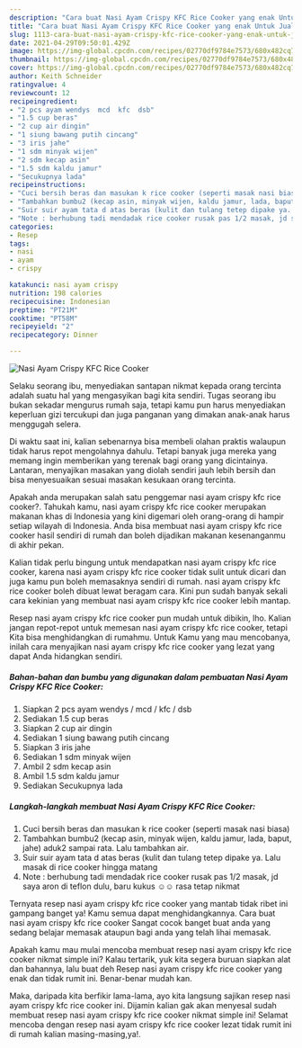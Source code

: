 ```yaml
---
description: "Cara buat Nasi Ayam Crispy KFC Rice Cooker yang enak Untuk Jualan"
title: "Cara buat Nasi Ayam Crispy KFC Rice Cooker yang enak Untuk Jualan"
slug: 1113-cara-buat-nasi-ayam-crispy-kfc-rice-cooker-yang-enak-untuk-jualan
date: 2021-04-29T09:50:01.429Z
image: https://img-global.cpcdn.com/recipes/02770df9784e7573/680x482cq70/nasi-ayam-crispy-kfc-rice-cooker-foto-resep-utama.jpg
thumbnail: https://img-global.cpcdn.com/recipes/02770df9784e7573/680x482cq70/nasi-ayam-crispy-kfc-rice-cooker-foto-resep-utama.jpg
cover: https://img-global.cpcdn.com/recipes/02770df9784e7573/680x482cq70/nasi-ayam-crispy-kfc-rice-cooker-foto-resep-utama.jpg
author: Keith Schneider
ratingvalue: 4
reviewcount: 12
recipeingredient:
- "2 pcs ayam wendys  mcd  kfc  dsb"
- "1.5 cup beras"
- "2 cup air dingin"
- "1 siung bawang putih cincang"
- "3 iris jahe"
- "1 sdm minyak wijen"
- "2 sdm kecap asin"
- "1.5 sdm kaldu jamur"
- "Secukupnya lada"
recipeinstructions:
- "Cuci bersih beras dan masukan k rice cooker (seperti masak nasi biasa)"
- "Tambahkan bumbu2 (kecap asin, minyak wijen, kaldu jamur, lada, baput, jahe) aduk2 sampai rata. Lalu tambahkan air."
- "Suir suir ayam tata d atas beras (kulit dan tulang tetep dipake ya. Lalu masak di rice cooker hingga matang"
- "Note : berhubung tadi mendadak rice cooker rusak pas 1/2 masak, jd saya aron di teflon dulu, baru kukus ☺️☺️ rasa tetap nikmat"
categories:
- Resep
tags:
- nasi
- ayam
- crispy

katakunci: nasi ayam crispy 
nutrition: 198 calories
recipecuisine: Indonesian
preptime: "PT21M"
cooktime: "PT58M"
recipeyield: "2"
recipecategory: Dinner

---
```



![Nasi Ayam Crispy KFC Rice Cooker](https://img-global.cpcdn.com/recipes/02770df9784e7573/680x482cq70/nasi-ayam-crispy-kfc-rice-cooker-foto-resep-utama.jpg)

Selaku seorang ibu, menyediakan santapan nikmat kepada orang tercinta adalah suatu hal yang mengasyikan bagi kita sendiri. Tugas seorang ibu bukan sekadar mengurus rumah saja, tetapi kamu pun harus menyediakan keperluan gizi tercukupi dan juga panganan yang dimakan anak-anak harus menggugah selera.

Di waktu  saat ini, kalian sebenarnya bisa membeli olahan praktis walaupun tidak harus repot mengolahnya dahulu. Tetapi banyak juga mereka yang memang ingin memberikan yang terenak bagi orang yang dicintainya. Lantaran, menyajikan masakan yang diolah sendiri jauh lebih bersih dan bisa menyesuaikan sesuai masakan kesukaan orang tercinta. 



Apakah anda merupakan salah satu penggemar nasi ayam crispy kfc rice cooker?. Tahukah kamu, nasi ayam crispy kfc rice cooker merupakan makanan khas di Indonesia yang kini digemari oleh orang-orang di hampir setiap wilayah di Indonesia. Anda bisa membuat nasi ayam crispy kfc rice cooker hasil sendiri di rumah dan boleh dijadikan makanan kesenanganmu di akhir pekan.

Kalian tidak perlu bingung untuk mendapatkan nasi ayam crispy kfc rice cooker, karena nasi ayam crispy kfc rice cooker tidak sulit untuk dicari dan juga kamu pun boleh memasaknya sendiri di rumah. nasi ayam crispy kfc rice cooker boleh dibuat lewat beragam cara. Kini pun sudah banyak sekali cara kekinian yang membuat nasi ayam crispy kfc rice cooker lebih mantap.

Resep nasi ayam crispy kfc rice cooker pun mudah untuk dibikin, lho. Kalian jangan repot-repot untuk memesan nasi ayam crispy kfc rice cooker, tetapi Kita bisa menghidangkan di rumahmu. Untuk Kamu yang mau mencobanya, inilah cara menyajikan nasi ayam crispy kfc rice cooker yang lezat yang dapat Anda hidangkan sendiri.

<!--inarticleads1-->

##### Bahan-bahan dan bumbu yang digunakan dalam pembuatan Nasi Ayam Crispy KFC Rice Cooker:

1. Siapkan 2 pcs ayam wendys / mcd / kfc / dsb
1. Sediakan 1.5 cup beras
1. Siapkan 2 cup air dingin
1. Sediakan 1 siung bawang putih cincang
1. Siapkan 3 iris jahe
1. Sediakan 1 sdm minyak wijen
1. Ambil 2 sdm kecap asin
1. Ambil 1.5 sdm kaldu jamur
1. Sediakan Secukupnya lada




<!--inarticleads2-->

##### Langkah-langkah membuat Nasi Ayam Crispy KFC Rice Cooker:

1. Cuci bersih beras dan masukan k rice cooker (seperti masak nasi biasa)
1. Tambahkan bumbu2 (kecap asin, minyak wijen, kaldu jamur, lada, baput, jahe) aduk2 sampai rata. Lalu tambahkan air.
1. Suir suir ayam tata d atas beras (kulit dan tulang tetep dipake ya. Lalu masak di rice cooker hingga matang
1. Note : berhubung tadi mendadak rice cooker rusak pas 1/2 masak, jd saya aron di teflon dulu, baru kukus ☺️☺️ rasa tetap nikmat




Ternyata resep nasi ayam crispy kfc rice cooker yang mantab tidak ribet ini gampang banget ya! Kamu semua dapat menghidangkannya. Cara buat nasi ayam crispy kfc rice cooker Sangat cocok banget buat anda yang sedang belajar memasak ataupun bagi anda yang telah lihai memasak.

Apakah kamu mau mulai mencoba membuat resep nasi ayam crispy kfc rice cooker nikmat simple ini? Kalau tertarik, yuk kita segera buruan siapkan alat dan bahannya, lalu buat deh Resep nasi ayam crispy kfc rice cooker yang enak dan tidak rumit ini. Benar-benar mudah kan. 

Maka, daripada kita berfikir lama-lama, ayo kita langsung sajikan resep nasi ayam crispy kfc rice cooker ini. Dijamin kalian gak akan menyesal sudah membuat resep nasi ayam crispy kfc rice cooker nikmat simple ini! Selamat mencoba dengan resep nasi ayam crispy kfc rice cooker lezat tidak rumit ini di rumah kalian masing-masing,ya!.

